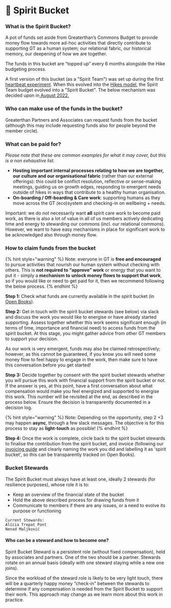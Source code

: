# 💚 Spirit Bucket

### What is the Spirit Bucket?&#x20;

A pot of funds set aside from Greaterthan’s Commons Budget to provide money flow towards more ad-hoc activities that directly contribute to supporting GT as a human system; our relational fabric, our historical memory, our deepening of how we are together.

The funds in this bucket are “topped up” every 6 months alongside the Hike budgeting process.

A first version of this bucket (as a "Spirit Team") was set up during the first [heartbeat experiment](https://www.loomio.org/d/7BLtaCeF/the-heart-beat-experiment-working-out-loud-temperature-check). When this evolved into the [Hikes model](https://www.loomio.org/d/S1HbuPUo/the-heart-beat-evolution-temperature-check), the Spirit Team budget evolved into a "Spirit Bucket". The below mechanism was decided upon in[ August 2022.](https://www.loomio.org/d/9JUikFhP/comment/2757128?discussion_reader_token=cwQqvvvgMEjTN9LUVPB1wokA\&utm_campaign=new_comment\&utm_medium=email)

### Who can make use of the funds in the bucket?&#x20;

Greaterthan Partners and Associates can request funds from the bucket (although this may include requesting funds also for people beyond the member circle).

### What can be paid for?&#x20;

_Please note that these are common examples for what it may cover, but this is a non exhaustive list._&#x20;

* **Hosting important internal processes relating to how we are together, our culture and our organisational fabric** (rather than our external offerings): this could be conflict resolution, reflective or sense-making meetings, guiding us on growth edges, responding to emergent needs outside of hikes in ways that contribute to a healthy human organisation.
* **On-boarding / Off-boarding & Care work**: supporting humans as they move across the GT _(_&#x65;co)system and checking-in on wellbeing + needs.

Important: we do not necessarily want **all** spirit care work to become paid work, as there is also a lot of value in all of us members actively dedicating time and energy to stewarding our commons (incl. our relational commons). However, we want to have easy mechanisms in place for significant work to be acknowledged also through money flow.

### How to claim funds from the bucket

{% hint style="warning" %}
Note: everyone in GT is **free and encouraged** to pursue activities that nourish our human system without checking with others. This is **not required to “approve” work** or energy that you want to put it - simply a **mechanism** **to** **unlock money flows to support that work**, so if you would like or need to get paid for it, then we recommend following the below process.
{% endhint %}

**Step 1:** Check what funds are currently available in the spirit bucket (in [Open Books](https://airtable.com/appT4LEFfkKzgOJzg/paglFxB4Y2yH7Ftep)).

**Step 2:** Get in touch with the spirit bucket stewards (see below) via slack and discuss the work you would like to energise or have already started supporting. Assess together whether this work seems significant enough (in terms of time, importance and financial need) to access funds from the spirit bucket. At this stage, you might gather advice from other GT members to support your decision.

As our work is very emergent, funds may also be claimed retrospectively; however, as this cannot be guaranteed, if you know you will need some money flow to feel happy to engage in the work, then make sure to have this conversation before you get started!

**Step 3:** Decide together by consent with the spirit bucket stewards whether you will pursue this work with financial support from the spirit bucket or not. If the answer is yes, at this point, have a first conversation about what compensation would make you feel energized and supported to energise this work. This number will be revisited at the end, as described in the process below. Ensure the decision is transparently documented in a decision log.

{% hint style="warning" %}
Note: Depending on the opportunity, step 2 +3 may happen **async**, through a few slack messages. The objective is for this process to stay as **light-touch** as possible!
{% endhint %}

**Step 4:** Once the work is complete, circle back to the spirit bucket stewards to finalise the contribution from the spirit bucket, and invoice (following our [invoicing guide](https://docs.google.com/document/d/1WLoADkijt0G-RU7BCE4ZhmDYiSVW7Kh47aAI-lPV17o/edit#heading=h.dtmdrw3hm62q) and clearly naming the work you did and labelling it as 'spirit bucket', so this can be transparently tracked on Open Books).&#x20;

### Bucket Stewards&#x20;

The Spirit Bucket must always have at least one, ideally 2 stewards (for resilience purposes), whose role it is to:&#x20;

* Keep an overview of the financial state of the bucket&#x20;
* Hold the above described process for drawing funds from it
* Communicate to members if there are any issues, or a need to evolve its purpose or functioning

```
Current Stewards: 
Alícia Trepat Pont
Nenad Maljković 
```

#### Who can be a steward and how to become one?&#x20;

Spirit Bucket Steward is a persistent role (without fixed compensation), held by associates and partners. One of the two should be a partner. Stewards rotate on an annual basis (ideally with one steward staying while a new one joins).

Since the workload of the steward role is likely to be very light touch, there will be a quarterly happy money “check-in” between the stewards to determine if any compensation is needed from the Spirit Bucket to support their work. This approach may change as we learn more about this work in practice.
